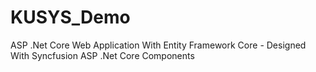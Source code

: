 # KUSYS_Demo
 ASP .Net Core Web Application With Entity Framework Core - Designed With Syncfusion ASP .Net Core Components
